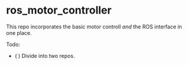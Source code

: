 # ros_motor_controller
 
This repo incorporates the basic motor controll _and_ the ROS interface in one place.

Todo:

* ( ) Divide into two repos.